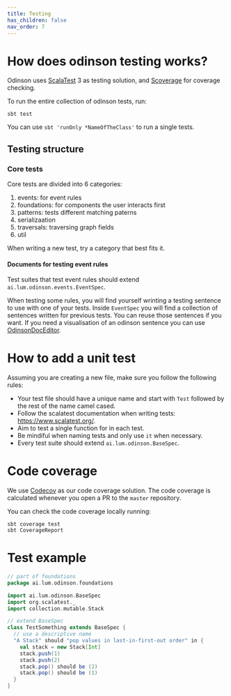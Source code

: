 ```yaml
---  
title: Testing
has_children: false
nav_order: 7
---  
```


# How does odinson testing works?

Odinson uses [ScalaTest](https://www.scalatest.org/) 3 as testing solution,
and [Scoverage](https://github.com/scoverage/sbt-scoverage) for coverage checking.

To run the entire collection of odinson tests, run:

```
sbt test
```
You can use `sbt 'runOnly *NameOfTheClass'` to run a single tests.

## Testing structure

### Core tests

Core tests are divided into 6 categories:

1. events: for event rules
2. foundations: for components the user interacts first
3. patterns: tests different matching paterns
4. serializaation
5. traversals: traversing graph fields
5. util

When writing a new test,
try a category that best fits it.

#### Documents for testing event rules

Test suites that test event rules should extend `ai.lum.odinson.events.EventSpec`.

When testing some rules,
you will find yourself wrinting a testing sentence
to use with one of your tests.
Inside `EventSpec` you will find a collection of sentences
written for previous tests.
You can reuse those sentences if you want.
If you need a visualisation of an odinson sentence you can use
[OdinsonDocEditor](https://odinson-doc-editor.herokuapp.com/).

# How to add a unit test

Assuming you are creating a new file,
make sure you follow the following rules:

- Your test file should have a unique name and start with `Test` followed by the rest of the name camel cased.
- Follow the scalatest documentation when writing tests: https://www.scalatest.org/.
- Aim to test a single function for in each test.
- Be mindiful when naming tests and only use `it` when necessary.
- Every test suite should extend `ai.lum.odinson.BaseSpec`.

# Code coverage

We use [Codecov](https://codecov.io/) as our code coverage solution.
The code coverage is calculated whenever you open a PR to the `master` repository.

You can check the code coverage locally running:

```
sbt coverage test
sbt CoverageReport
```

# Test example

```scala
// part of foundations
package ai.lum.odinson.foundations

import ai.lum.odinson.BaseSpec
import org.scalatest._
import collection.mutable.Stack

// extend BaseSpec
class TestSomething extends BaseSpec {
  // use a descriptive name
  "A Stack" should "pop values in last-in-first-out order" in {
    val stack = new Stack[Int]
    stack.push(1)
    stack.push(2)
    stack.pop() should be (2)
    stack.pop() should be (1)
  }
}
```

